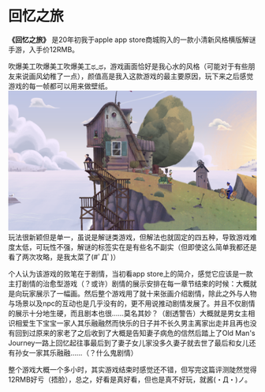 # 回忆之旅
**《回忆之旅》** 是20年初我于apple app store商城购入的一款小清新风格横版解谜手游，入手价12RMB。  

吹爆美工吹爆美工吹爆美工ಥ_ಥ，游戏画面恰好是我心水的风格（可能对于有些朋友来说画风幼稚了一点），颜值高是我入这款游戏的最主要原因，玩下来之后感觉游戏的每一帧都可以用来做壁纸。   
![游戏进入后的第一个场景](../assets/pictures/comments/OldMansJourney/1.jpg)
玩法很新颖但是单一，虽说是解谜类游戏，但解法也就固定的四五种，导致游戏难度太低，可玩性不强，解谜的标签实在是有些名不副实（但即使这么简单我都还是看了两次攻略，是我太菜了(#ﾟДﾟ)）

个人认为该游戏的败笔在于剧情，当初看app store上的简介，感觉它应该是一款主打剧情的治愈型游戏（？或许）剧情的展示安排在每一章节结束的时候：大概就是向玩家展示了一幅画。然后整个游戏用了就十来张画介绍剧情，除此之外与人物与场景以及npc的互动也是几乎没有的，更不用说推动剧情发展了。并且不仅剧情的展示十分地生硬，而且剧本也很……莫名其妙？（剧透警告）大概就是男女主相识相爱生下宝宝一家人其乐融融然而快乐的日子并不长久男主离家出走并且再也没有回到过原来的家老了之后收到了大概是告知妻子病危的信然后踏上了Old Man's Journey一路上回忆起往事最后到了妻子女儿家没多久妻子就去世了最后和女儿还有孙女一家其乐融融……（？什么鬼剧情）

整个游戏大概一个多小时，其实游戏结束时感觉还不错，但写完这篇评测陡然觉得12RMB好亏（捂脸），总之，好看是真好看，但也是真不好玩，就酱(・Д・)ノ。




